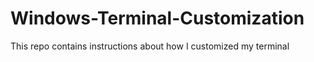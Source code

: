# Windows-Terminal-Customization
This repo contains instructions about how I customized my terminal
